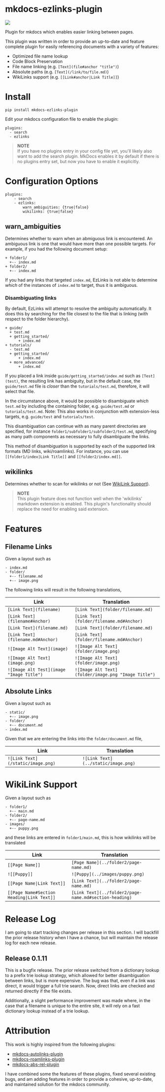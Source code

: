 # mkdocs-ezlinks-plugin

![](logo.png)

Plugin for mkdocs which enables easier linking between pages.

This plugin was written in order to provide an up-to-date and
feature complete plugin for easily referencing documents
with a variety of features:

* Optimized file name lookup
* Code Block Preservation
* File name linking (e.g. `[Text](file#anchor "title")`)
* Absolute paths (e.g. `[Text](/link/to/file.md)`)
* WikiLinks support (e.g. `[[Link#anchor|Link Title]]`)

# Install
```
pip install mkdocs-ezlinks-plugin
```

Edit your mkdocs configuration file to enable the plugin:
```
plugins:
  - search
  - ezlinks
```
> **NOTE**  
>   If you have no plugins entry in your config file yet, you'll likely also want to add the search plugin. MkDocs enables it by default if there is no plugins entry set, but now you have to enable it explicitly.

# Configuration Options
```
plugins:
    - search
    - ezlinks:
        warn_ambiguities: {true|false}
        wikilinks: {true|false}
```
## warn_ambiguities
Determines whether to warn when an abmiguous link is encountered. An ambiguous link is one that would have more than one possible targets. For example, if you had the following document setup:

```
+ folder1/
  +-- index.md
+ folder2/
  +-- index.md
```

If you had any links that targeted `index.md`, EzLinks is not able to determine _which_ of the instances of `index.md` to target, thus it is ambiguous.

### Disambiguating links
By default, EzLinks will attempt to resolve the ambiguity automatically. It does this by searching for the file closest to the file that is linking (with respect to the folder hierarchy).

```
+ guide/
  + test.md
  + getting_started/
      + index.md
+ tutorials/
  - test.md
  + getting_started/
      + index.md
  + more_advanced/
      + index.md
```
If you placed a link inside `guide/getting_started/index.md` such as `[Test](test)`, the resulting link has ambiguity, but in the default case, the `guide/test.md` file is _closer_ than the `tutorials/test.md`, therefore, it will select that file.

In the circumstance above, it would be possible to disambiguate _which_ `test.md` by including the containing folder, e.g. `guide/test.md` or `tutorials/test.md`. Note: This also works in conjunction with extension-less targets, e.g. `guide/test` and `tutorials/test`.

This disambiguation can continue with as many parent directories are specified, for instance `folder1/subfolder1/subfolder2/test.md`, specifying as many path components as necessary to fully disambiguate the links.

This method of disambiguation is supported by each of the supported link formats (MD links, wiki/roamlinks). For instance, you can use `[[folder1/index|Link Title]]` and `[[folder2/index.md]]`.

## wikilinks
Determines whether to scan for wikilinks or not (See [WikiLink Support](#wikilink-support)).
> **NOTE**  
>  This plugin feature does not function well when the 'wikilinks' markdown extension is enabled. This plugin's functionality should replace the need for enabling said extension.

# Features
## Filename Links
Given a layout such as
```
- index.md
- folder/
  +-- filename.md
  +-- image.png
```

The following links will result in the following translations,

|Link|Translation|
|----|-----------|
| `[Link Text](filename)` | `[Link Text](folder/filename.md)`|
| `[Link Text](filename#Anchor)` | `[Link Text](folder/filename.md#Anchor)`|
| `[Link Text](filename.md)` | `[Link Text](folder/filename.md)`|
| `[Link Text](filename.md#Anchor)` | `[Link Text](folder/filename.md#Anchor)` |
| `![Image Alt Text](image)` | `![Image Alt Text](folder/image.png)` |
| `![Image Alt Text](image.png)` | `![Image Alt Text](folder/image.png)` |
| `![Image Alt Test](image "Image Title")` | `![Image Alt Text](folder/image.png "Image Title")` |


## Absolute Links
Given a layout such as
```
- static/
  +-- image.png
- folder/
  +-- document.md
- index.md
```
Given that we are entering the links into the `folder/document.md` file,

|Link|Translation|
|----|-----------|
| `![Link Text](/static/image.png)` | `![Link Text](../static/image.png)` |

# WikiLink Support
Given a layout such as
```
- folder1/
  +-- main.md
- folder2/
  +-- page-name.md
- images/
  +-- puppy.png
```
and these links are entered in `folder1/main.md`, this is how wikilinks will be translated

|Link|Translation|
|----|-----------|
| `[[Page Name]]` | `[Page Name](../folder2/page-name.md)` |
| `![[Puppy]]` | `![Puppy](../images/puppy.png)` | `[[Page Name#Section Heading]]` | `[Page Name](../relative/path/to/page-name.md#section-heading)` |
| `[[Page Name\|Link Text]]` | `[Link Text](../folder2/page-name.md)` |
| `[[Page Name#Section Heading\|Link Text]]` | `[Link Text](../folder2/page-name.md#section-heading)` |

# Release Log
I am going to start tracking changes per release in this section. I will backfill the prior release history when I have a chance, but will maintain the release log for each new release.

## Release 0.1.11
This is a bugfix release. The prior release switched from a dictionary lookup to a prefix trie lookup strategy, which allowed for better disambiguation between links, but is more expensive. The bug was that, even if a link was direct, it would trigger a full trie search. Now, direct links
are checked and returned directly if the file exists.

Additionally, a slight performance improvement was made where, in the case that a filename is unique to the entire site, it will rely on a fast dictionary lookup instead of a trie lookup.

# Attribution
This work is highly inspired from the following plugins:
  - [mkdocs-autolinks-plugin](https://github.com/midnightprioriem/mkdocs-autolinks-plugin/)
  - [mkdocs-roamlinks-plugin](https://github.com/Jackiexiao/mkdocs-roamlinks-plugin)
  - [mkdocs-abs-rel-plugin](https://github.com/sander76/mkdocs-abs-rel-plugin)

  I have combined some the features of these plugins, fixed several existing bugs, and am adding features in order to
  provide a cohesive, up-to-date, and maintained solution for the mkdocs community.

